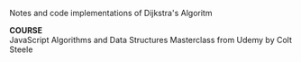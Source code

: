 Notes and code implementations of Dijkstra's Algoritm

**COURSE**  
JavaScript Algorithms and Data Structures Masterclass from Udemy by Colt Steele
